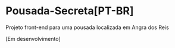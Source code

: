 # Pousada-Secreta[PT-BR]
 Projeto front-end para uma pousada localizada em Angra dos Reis
 
 [Em desenvolvimento]
